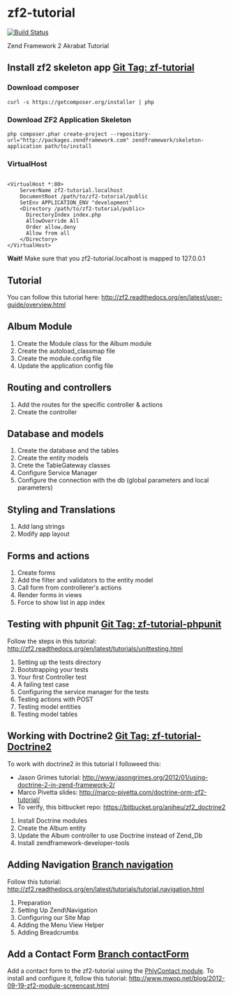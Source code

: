 zf2-tutorial
============

[![Build Status](https://travis-ci.org/danigonza86/zf2-tutorial.png)](https://travis-ci.org/danigonza86/zf2-tutorial)

Zend Framework 2 Akrabat Tutorial

Install zf2 skeleton app [Git Tag: zf-tutorial](https://github.com/danigonza86/zf2-tutorial/tree/zf2-tutorial)
------------------------

### Download composer ###

<pre><code>curl -s https://getcomposer.org/installer | php</code></pre>

### Download ZF2 Application Skeleton ###

<pre><code>php composer.phar create-project --repository-url="http://packages.zendframework.com" zendframework/skeleton-application path/to/install</code></pre>

### VirtualHost ###

<pre><code>
&lt;VirtualHost *:80&gt; 
    ServerName zf2-tutorial.localhost 
    DocumentRoot /path/to/zf2-tutorial/public 
    SetEnv APPLICATION_ENV &quot;development&quot; 
    &lt;Directory /path/to/zf2-tutorial/public&gt; 
      DirectoryIndex index.php 
      AllowOverride All 
      Order allow,deny 
      Allow from all 
    &lt;/Directory&gt; 
&lt;/VirtualHost&gt;
</code></pre>

**Wait!** Make sure that you zf2-tutorial.localhost is mapped to 127.0.0.1

Tutorial
--------

You can follow this tutorial here: http://zf2.readthedocs.org/en/latest/user-guide/overview.html

Album Module
------------

1.   Create the Module class for the Album module
2.   Create the autoload_classmap file
3.   Create the module.config file
4.   Update the application config file

Routing and controllers
-----------------------

1.  Add the routes for the specific controller & actions
2.  Create the controller

Database and models
-------------------

1.  Create the database and the tables
2.  Create the entity models
3.  Crete the TableGateway classes
4.  Configure Service Manager
5.  Configure the connection with the db (global parameters and local parameters)

Styling and Translations
------------------------

1.  Add lang strings
2.  Modify app layout

Forms and actions
-----------------

1.  Create forms
2.  Add the filter and validators to the entity model
3.  Call form from controllerer's actions
4.  Render forms in views
5.  Force to show list in app index

Testing with phpunit [Git Tag: zf-tutorial-phpunit](https://github.com/danigonza86/zf2-tutorial/tree/zf2-tutorial-phpunit)
--------------------

Follow the steps in this tutorial: http://zf2.readthedocs.org/en/latest/tutorials/unittesting.html

1.  Setting up the tests directory
2.  Bootstrapping your tests
3.  Your first Controller test
4.  A failing test case
5.  Configuring the service manager for the tests
6.  Testing actions with POST
7.  Testing model entities
8.  Testing model tables

Working with Doctrine2 [Git Tag: zf-tutorial-Doctrine2](https://github.com/danigonza86/zf2-tutorial/tree/zf2-tutorial-Doctrine2)
----------------------

To work with doctrine2 in this tutorial I followeed this:

*   Jason Grimes tutorial: http://www.jasongrimes.org/2012/01/using-doctrine-2-in-zend-framework-2/
*   Marco Pivetta slides: http://marco-pivetta.com/doctrine-orm-zf2-tutorial/
*   To verify, this bitbucket repo: https://bitbucket.org/anjheu/zf2_doctrine2

1.  Install Doctrine modules
2.  Create the Album entity  
3.  Update the Album controller to use Doctrine instead of Zend_Db  
4.  Install zendframework-developer-tools 


Adding Navigation [Branch navigation](https://github.com/danigonza86/zf2-tutorial/tree/navigation)
----------------------

Follow this tutorial: http://zf2.readthedocs.org/en/latest/tutorials/tutorial.navigation.html

1.  Preparation
2.  Setting Up Zend\Navigation
3.  Configuring our Site Map
4.  Adding the Menu View Helper
5.  Adding Breadcrumbs

Add a Contact Form  [Branch contactForm](https://github.com/danigonza86/zf2-tutorial/tree/contactForm)
----------------------

Add a contact form to the zf2-tutorial using the [PhlyContact module](https://github.com/weierophinney/PhlyContact).
To install and configure it, follow this tutorial: http://www.mwop.net/blog/2012-09-19-zf2-module-screencast.html
